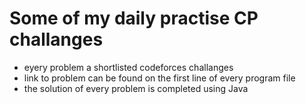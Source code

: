 # Some of my daily practise CP challanges
* eyery problem a shortlisted codeforces challanges
* link to problem can be found on the first line of every program file
* the solution of every problem is completed using Java

